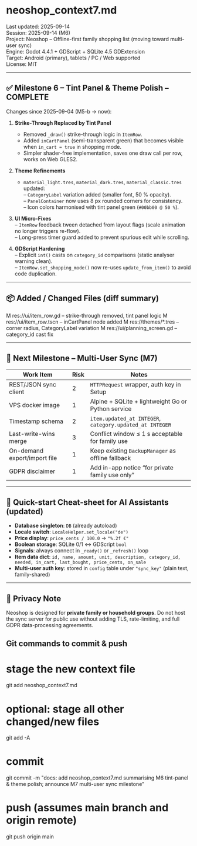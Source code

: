 
# neoshop_context7.md
Last updated: 2025-09-14  
Session: 2025-09-14 (M6)  
Project: Neoshop – Offline-first family shopping list (moving toward multi-user sync)  
Engine: Godot 4.4.1 + GDScript + SQLite 4.5 GDExtension  
Target: Android (primary), tablets / PC / Web supported  
License: MIT

---

## ✅ Milestone 6 – Tint Panel & Theme Polish – COMPLETE
Changes since 2025-09-04 (M5-b → now):

1. **Strike-Through Replaced by Tint Panel**  
   - Removed `_draw()` strike-through logic in `ItemRow`.  
   - Added `inCartPanel` (semi-transparent green) that becomes visible when `in_cart = true` in shopping mode.  
   - Simpler shader-free implementation, saves one draw call per row, works on Web GLES2.

2. **Theme Refinements**  
   - `material_light.tres`, `material_dark.tres`, `material_classic.tres` updated:  
     – `CategoryLabel` variation added (smaller font, 50 % opacity).  
     – `PanelContainer` now uses 8 px rounded corners for consistency.  
   – Icon colors harmonised with tint panel green (`#00bb00 @ 50 %`).

3. **UI Micro-Fixes**  
   – `ItemRow` feedback tween detached from layout flags (scale animation no longer triggers re-flow).  
   – Long-press timer guard added to prevent spurious edit while scrolling.

4. **GDScript Hardening**  
   – Explicit `int()` casts on `category_id` comparisons (static analyser warning clean).  
   – `ItemRow.set_shopping_mode()` now re-uses `update_from_item()` to avoid code duplication.

---

## 📦 Added / Changed Files (diff summary)
M  res://ui/item_row.gd                 – strike-through removed, tint panel logic
M  res://ui/item_row.tscn               – inCartPanel node added
M  res://themes/*.tres                  – corner radius, CategoryLabel variation
M  res://ui/planning_screen.gd          – category_id cast fix


---

## 🎯 Next Milestone – Multi-User Sync (M7)
| Work Item | Risk | Notes |
|-----------|------|-------|
| REST/JSON sync client | 2 | `HTTPRequest` wrapper, auth key in Setup |
| VPS docker image | 1 | Alpine + SQLite + lightweight Go or Python service |
| Timestamp schema | 2 | `item.updated_at INTEGER`, `category.updated_at INTEGER` |
| Last-write-wins merge | 3 | Conflict window ≤ 1 s acceptable for family use |
| On-demand export/import file | 1 | Keep existing `BackupManager` as offline fallback |
| GDPR disclaimer | 1 | Add in-app notice “for private family use only” |

---

## 🔧 Quick-start Cheat-sheet for AI Assistants (updated)
- **Database singleton**: `DB` (already autoload)  
- **Locale switch**: `LocaleHelper.set_locale("de")`  
- **Price display**: `price_cents / 100.0` → `"%.2f €"`  
- **Boolean storage**: SQLite 0/1 ↔ GDScript `bool`  
- **Signals**: always connect in `_ready()` or `_refresh()` loop  
- **Item data dict**: `id, name, amount, unit, description, category_id, needed, in_cart, last_bought, price_cents, on_sale`  
- **Multi-user auth key**: stored in `config` table under `"sync_key"` (plain text, family-shared)

---

## 📝 Privacy Note
Neoshop is designed for **private family or household groups**. Do not host the sync server for public use without adding TLS, rate-limiting, and full GDPR data-processing agreements.

## Git commands to commit & push

# stage the new context file
git add neoshop_context7.md

# optional: stage all other changed/new files
git add -A

# commit
git commit -m "docs: add neoshop_context7.md summarising M6 tint-panel & theme polish; announce M7 multi-user sync milestone"

# push (assumes main branch and origin remote)
git push origin main
